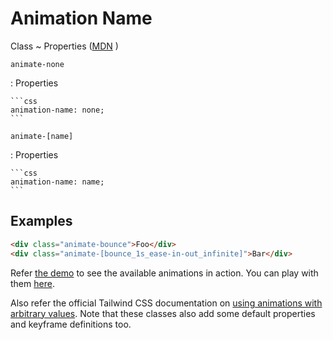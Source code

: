 <!-- markdownlint-disable MD046 MD033 -->

# Animation Name

Class
~ Properties ([MDN](https://developer.mozilla.org/en-US/docs/Web/CSS/animation-name) <external-link-icon />)

`animate-none`

: Properties

    ```css
    animation-name: none;
    ```

`animate-[name]`

: Properties

    ```css
    animation-name: name;
    ```

## Examples

```html
<div class="animate-bounce">Foo</div>
<div class="animate-[bounce_1s_ease-in-out_infinite]">Bar</div>
```

Refer [the demo](./animations) to see the available animations in action. You can play with them [here](https://play.tailwindcss.com/TsNC9Yw9Nc).

Also refer the official Tailwind CSS documentation on [using animations with arbitrary values](https://tailwindcss.com/docs/animation#arbitrary-values). Note that these classes also add some default properties and keyframe definitions too.
